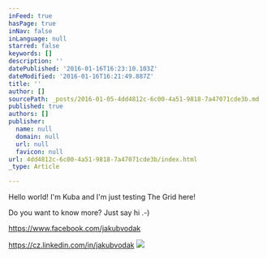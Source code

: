 ```yaml
---
inFeed: true
hasPage: true
inNav: false
inLanguage: null
starred: false
keywords: []
description: ''
datePublished: '2016-01-16T16:23:10.103Z'
dateModified: '2016-01-16T16:21:49.887Z'
title: ''
author: []
sourcePath: _posts/2016-01-05-4dd4812c-6c00-4a51-9818-7a47071cde3b.md
published: true
authors: []
publisher:
  name: null
  domain: null
  url: null
  favicon: null
url: 4dd4812c-6c00-4a51-9818-7a47071cde3b/index.html
_type: Article

---
```

Hello world! I'm Kuba and I'm just testing The Grid here!

Do you want to know more? Just say hi .-)

https://www.facebook.com/jakubvodak

https://cz.linkedin.com/in/jakubvodak
![](https://the-grid-user-content.s3-us-west-2.amazonaws.com/eae1b1f6-d87f-4c23-9429-67fcfa0c3fe9.jpg)